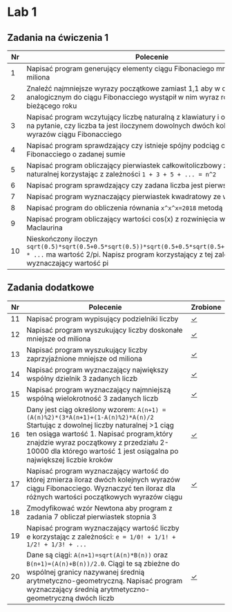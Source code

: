 # Lab 1

## Zadania na ćwiczenia 1

| Nr| Polecenie |Zrobione |
|--|--|--|
|1 | Napisać program generujący elementy ciągu Fibonaciego mniejsze od miliona | [✓](../lab1/zad01.cpp "zad 1")|
| 2| Znaleźć najmniejsze wyrazy początkowe zamiast 1,1 aby w ciągu analogicznym do ciągu Fibonacciego wystąpił w nim wyraz równy numerowi bieżącego roku | [✓](../lab1/zad02.cpp "zad 2")|
|3| Napisać program wczytujący liczbę naturalną z klawiatury i odpowiadający na pytanie, czy liczba ta jest iloczynem dowolnych dwóch kolejnych wyrazów ciągu Fibonacciego |[✓](../lab1/zad03.cpp "zad 3")|
|4| Napisać program sprawdzający czy istnieje spójny podciąg ciągu Fibonacciego o zadanej sumie |[✓](../lab1/zad04.cpp "zad 4")|
|5| Napisać program obliczający pierwiastek całkowitoliczbowy z liczby naturalnej korzystając z zależności `1 + 3 + 5 + ... = n^2` |[✓](../lab1/zad05.cpp "zad 5")|
|6| Napisać program sprawdzający czy zadana liczba jest pierwsza |[✓](../lab1/zad06.cpp "zad 6")|
|7| Napisać program wyznaczający pierwiastek kwadratowy ze wzoru Newtona |[✓](../lab1/zad07.cpp "zad 7")|
|8| Napisać program do obliczenia równania `x^x^x=2018` metodą bisekcji |[✓](../lab1/zad08.cpp "zad 8")|
|9| Napisać program obliczający wartości cos(x) z rozwinięcia w szereg Maclaurina |[✓](../lab1/zad09.cpp "zad 9")|
|10| Nieskończony iloczyn `sqrt(0.5)*sqrt(0.5+0.5*sqrt(0.5))*sqrt(0.5+0.5*sqrt(0.5+0.5*sqrt(0.5))) * ...` ma wartość 2/pi. Napisz program korzystający z tej zależności i wyznaczający wartość pi |[✓](../lab1/zad10.cpp "zad 10")|

## Zadania dodatkowe
| Nr| Polecenie |Zrobione |
|--|--|--|
|11| Napisać program wypisujący podzielniki liczby |[✓](../lab1/zad11.cpp "zad 11")|
|12| Napisać program wyszukujący liczby doskonałe mniejsze od miliona |[✓](../lab1/zad12.cpp "zad 12")|
|13| Napisać program wyszukujący liczby zaprzyjaźnione mniejsze od miliona |[✓](../lab1/zad13.cpp "zad 13")|
|14| Napisać program wyznaczający największy wspólny dzielnik 3 zadanych liczb |[✓](../lab1/zad14.cpp "zad 14")|
|15| Napisać program wyznaczający najmniejszą wspólną wielokrotność 3 zadanych liczb|[✓](../lab1/zad15.cpp "zad 15")|
|16| Dany jest ciąg określony wzorem: `A(n+1) = (A(n)%2)*(3*A(n+1)+(1-A(n)%2)*A(n)/2` Startując z dowolnej liczby naturalnej >1 ciąg ten osiąga wartość 1. Napisać program,który znajdzie wyraz początkowy z przedziału 2-10000 dla którego wartość 1 jest osiągalna po największej liczbie kroków |[✓](../lab1/zad16.cpp "zad 16")|
|17| Napisać program wyznaczający wartość do której zmierza iloraz dwóch kolejnych wyrazów ciągu Fibonacciego. Wyznaczyć ten iloraz dla różnych wartości początkowych wyrazów ciągu |[✓](../lab1/zad17.cpp "zad 17")|
|18| Zmodyfikować wzór Newtona aby program z zadania 7 obliczał pierwiastek stopnia 3| |
|19| Napisać program wyznaczający wartość liczby e korzystając z zależności: `e = 1/0! + 1/1! + 1/2! + 1/3! + ...` | |
|20| Dane są ciągi: `A(n+1)=sqrt(A(n)*B(n))` oraz `B(n+1)=(A(n)+B(n))/2.0`. Ciągi te są zbieżne do wspólnej granicy nazywanej średnią arytmetyczno-geometryczną. Napisać program wyznaczający średnią arytmetyczno-geometryczną dwóch liczb |[✓](../lab1/zad20.cpp "zad 20")|